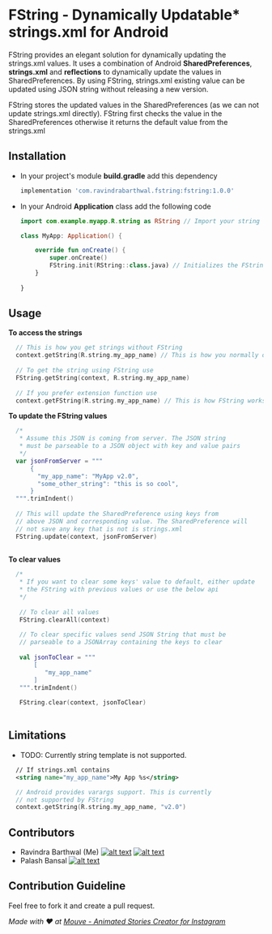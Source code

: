 [1.1]: http://i.imgur.com/wWzX9uB.png (Twitter)
[1.2]: http://i.imgur.com/9I6NRUm.png (GitHub)
[1.3]: http
[2.1]: https://twitter.com/ravinBarthwal
[2.2]: http://www.github.com/ravindrabarthwal
[3.2]: https://github.com/palashbansal96

# FString - Dynamically Updatable* strings.xml for Android
FString provides an elegant solution for dynamically updating the strings.xml values. It uses a combination of Android **SharedPreferences**, **strings.xml** and **reflections** to dynamically update the values in SharedPreferences. By using FString, strings.xml existing value can be updated using JSON string without releasing a new version.

FString stores the updated values in the SharedPreferences (as we can not update strings.xml directly). FString first checks the value in the SharedPreferences otherwise it returns the default value from the strings.xml

## Installation 
- In your project's module **build.gradle** add this dependency
  ```groovy
  implementation 'com.ravindrabarthwal.fstring:fstring:1.0.0'
  ```
- In your Android **Application** class add the following code 
  ```kotlin
  import com.example.myapp.R.string as RString // Import your string 
  
  class MyApp: Application() {
  
      override fun onCreate() {
          super.onCreate()
          FString.init(RString::class.java) // Initializes the FString
      }
      
  }
  ```
  
## Usage
  **To access the strings**
  ```kotlin
    // This is how you get strings without FString
    context.getString(R.string.my_app_name) // This is how you normally do
    
    // To get the string using FString use
    FString.getString(context, R.string.my_app_name)
    
    // If you prefer extension function use
    context.getFString(R.string.my_app_name) // This is how FString works ;)
  ```
  
  **To update the FString values** 
  ```kotlin
    /*
     * Assume this JSON is coming from server. The JSON string 
     * must be parseable to a JSON object with key and value pairs
     */
    var jsonFromServer = """
        {
          "my_app_name": "MyApp v2.0",
          "some_other_string": "this is so cool",
        }
    """.trimIndent()
    
    // This will update the SharedPreference using keys from
    // above JSON and corresponding value. The SharedPreference will
    // not save any key that is not is strings.xml
    FString.update(context, jsonFromServer) 
    
  ```
  
  **To clear values**
  ```kotlin
    /*
     * If you want to clear some keys' value to default, either update 
     * the FString with previous values or use the below api
     */
     
     // To clear all values
     FString.clearAll(context)
     
     // To clear specific values send JSON String that must be 
     // parseable to a JSONArray containing the keys to clear
     
     val jsonToClear = """
         [
            "my_app_name"
         ]
     """.trimIndent()
     
     FString.clear(context, jsonToClear)
    
  ```
  
## Limitations
  - TODO: Currently string template is not supported. 
  ```xml
    // If strings.xml contains 
    <string name="my_app_name">My App %s</string>
  ```
  ```kotlin
    // Android provides varargs support. This is currently
    // not supported by FString
    context.getString(R.string.my_app_name, "v2.0")
  ```
  
## Contributors 
  - Ravindra Barthwal (Me) [![alt text][1.1]][2.1]  [![alt text][1.2]][2.2]
  - Palash Bansal [![alt text][1.2]][3.2]
    
## Contribution Guideline
Feel free to fork it and create a pull request.




*Made with ❤ at [Mouve - Animated Stories Creator for Instagram](https://mouve.app)*
  
  
  
